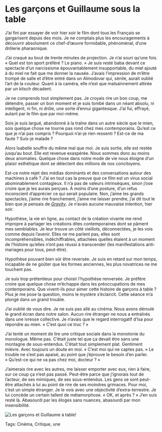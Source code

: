 # Les garçons et Guillaume sous la table

J’ai fini par essayer de voir hier soir le film dont tous les Français se gargarisent depuis des mois. Je ne comptais plus les encouragements à découvrir absolument ce chef-d’œuvre formidable, phénoménal, d’une drôlerie pharaonique.<span id="more-34618"></span>

J’ai craqué au bout de trente minutes de projection. Je n’ai souri qu’une fois. « Quel est ton sport préféré ? Le piano. » Je suis resté baba devant ce spectacle d’un narcissisme épouvantablement insupportable, du miel ajouté à du miel ne fait que me donner la nausée. J’avais l’impression de m’être trompé de salle et d’être entré dans un Almodovar qui, sénile, aurait oublié l’art de la couleur. Quant à la caméra, elle n’est que malsainnement attirée par un kitsch décadent.

Je ne comprends tout simplement pas. Je croyais rire un bon coup, me détendre, passer un bon moment et je suis tombé dans un néant absolu, ni intelligent, ni fin, ni drôle, une sorte d’ennui gigantesque. J’ai fui, effrayé, autant par le film que par moi-même.

Sois je suis largué, abandonné à la traîne dans un autre siècle que le mien, sois quelque chose ne tourne pas rond chez mes contemporains. Qu’est ce que je n’ai pas compris ? Pourquoi n’ai-je rien ressenti ? Est-ce de ma faute ? Suis-je malade ?

Alors Isabelle souffre du même mal que moi. Je suis sortie, elle est restée jusqu’au bout. Elle est revenue exaspérée. Nous sommes donc au moins deux anomalies. Quelque chose dans notre mode de vie nous éloigne d’un plaisir esthétique dont se délectent des millions de nos concitoyens.

Est-ce notre rejet des médias dominants et des conversations autour des machines à café ? J’ai en tout cas la preuve que ce film est un virus social abominablement contagieux. Il n’a pas de valeurs intrinsèques, sinon j’ose croire que je les aurais perçues. À moins d’une posture, d’un refus inconscient d’apprécier ce qui serait populaire. Non, j’aime les grands spectacles, j’aime rire franchement, j’aime me laisser prendre, j’ai dit tout le bien que je pensais de [*Gravity*](http://blog.tcrouzet.com/2013/11/04/gravity-ou-le-shoot-total/). Je n’avais aucune mauvaise intention, hier soir.

Hypothèse, la vie en ligne, au contact de la création vivante me rend impropre à partager les créations dites contemporaines dont se pâment mes semblables. Je leur trouve un côté vieillots, déconnectées, je les vois comme depuis l’avenir. Elles ne me parlent pas, elles sont incompréhensibles, indéchiffrables, attachées quelles étaient à un moment de l’histoire qu’elles n’ont pas réussi à transcender (les manifestations anti-mariages pour tous, peut-être).

Hypothèse pouvant bien sûr être reversée. Je suis en retard sur mon temps, incapable de ne goûter que les formes anciennes, les plus novatrices ne me touchent pas.

Je suis trop prétentieux pour choisir l’hypothèse renversée. Je préfère croire que quelque chose m’échappe dans les préoccupations de mes contemporains. Que vivent-ils pour aimer cette histoire de garçons à table ? Plus je me pose la question, moins le mystère s’éclaircit. Cette séance m’a plongé dans un grand trouble.

J’ai oublié de vous dire. Je ne suis pas allé au cinéma. Nous avons déroulé le grand écran dans notre salon. Aucun rire étranger ne nous a entraînés dans une ivresse collective. Je n’avais que le regard interrogatif d’Isa pour répondre au mien. « C’est quoi ce truc ? »

J’ai tenté un moment de lire une critique sociale dans la monotonie du monologue. Même pas. C’était juste tel que ça devait être sans une montagne de sous-entendus. C’était tout simplement plat. Gentiment mièvre. Avec toujours un doute en moi. « C’est moi qui ne captes pas. » Le trouble ne s’est pas apaisé, au point que j’éprouve le besoin d’en parler. « Qu’est-ce qui ne va pas chez moi, docteur ? »

J’aimerais rire avec les autres, me laisser emporter avec eux, rien à faire, sur ce coup ça n’est pas passé. Peut-être parce que j’ignorais tout de l’acteur, de ses mimiques, de ses sous-entendus. Les gens se sont peut-être attachés à lui au point de rire de ses moindres grimaces. Pour moi, c’est un simple étranger. Je le vois avec une objectivité d’extra-terrestre. Je lui concède un certain tallent de métamorphose. « OK, et après ? » J’en suis resté là. Abasourdi par les éloges sans nuances, abasourdi par mon insensibilité.

![Les garçons et Guillaume à table!](http://blog.tcrouzet.comhttps://tcrouzet.com/images_tc/2014/03/GUILLAUME_A_TABLLE.jpg)



Tags: Cinéma, Critique, une